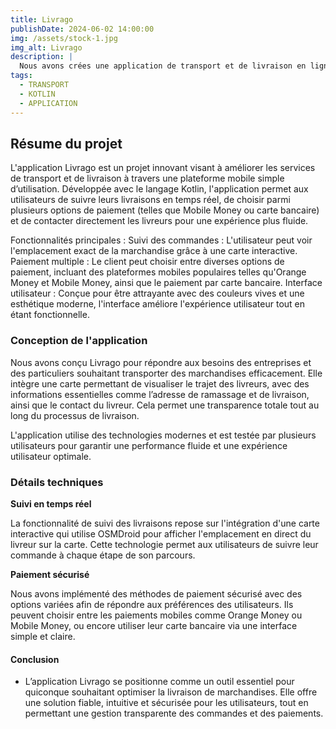 ```yaml
---
title: Livrago
publishDate: 2024-06-02 14:00:00
img: /assets/stock-1.jpg
img_alt: Livrago
description: |
  Nous avons crées une application de transport et de livraison en ligne!
tags:
  - TRANSPORT
  - KOTLIN
  - APPLICATION
---
```


## Résume du projet

L'application Livrago est un projet innovant visant à améliorer les services de transport et de livraison à travers une plateforme mobile simple d’utilisation. Développée avec le langage Kotlin, l'application permet aux utilisateurs de suivre leurs livraisons en temps réel, de choisir parmi plusieurs options de paiement (telles que Mobile Money ou carte bancaire) et de contacter directement les livreurs pour une expérience plus fluide.

Fonctionnalités principales :
Suivi des commandes : L'utilisateur peut voir l'emplacement exact de la marchandise grâce à une carte interactive.
Paiement multiple : Le client peut choisir entre diverses options de paiement, incluant des plateformes mobiles populaires telles qu'Orange Money et Mobile Money, ainsi que le paiement par carte bancaire.
Interface utilisateur : Conçue pour être attrayante avec des couleurs vives et une esthétique moderne, l'interface améliore l'expérience utilisateur tout en étant fonctionnelle.


### Conception de l'application

Nous avons conçu Livrago pour répondre aux besoins des entreprises et des particuliers souhaitant transporter des marchandises efficacement. Elle intègre une carte permettant de visualiser le trajet des livreurs, avec des informations essentielles comme l’adresse de ramassage et de livraison, ainsi que le contact du livreur. Cela permet une transparence totale tout au long du processus de livraison.

L'application utilise des technologies modernes et est testée par plusieurs utilisateurs pour garantir une performance fluide et une expérience utilisateur optimale.

### Détails techniques

<p> <strong> Suivi en temps réel </strong> </p>
<p> La fonctionnalité de suivi des livraisons repose sur l'intégration d'une carte interactive qui utilise OSMDroid pour afficher l'emplacement en direct du livreur sur la carte. Cette technologie permet aux utilisateurs de suivre leur commande à chaque étape de son parcours.</p>

<p> <strong> Paiement sécurisé </strong> </p>
<p>Nous avons implémenté des méthodes de paiement sécurisé avec des options variées afin de répondre aux préférences des utilisateurs. Ils peuvent choisir entre les paiements mobiles comme Orange Money ou Mobile Money, ou encore utiliser leur carte bancaire via une interface simple et claire.</p>



#### Conclusion

- L’application Livrago se positionne comme un outil essentiel pour quiconque souhaitant optimiser la livraison de marchandises. Elle offre une solution fiable, intuitive et sécurisée pour les utilisateurs, tout en permettant une gestion transparente des commandes et des paiements.
